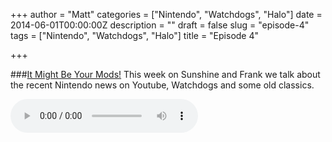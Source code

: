 +++
author = "Matt"
categories = ["Nintendo", "Watchdogs", "Halo"]
date = 2014-06-01T00:00:00Z
description = ""
draft = false
slug = "episode-4"
tags = ["Nintendo", "Watchdogs", "Halo"]
title = "Episode 4"

+++

###[It Might Be Your Mods!](http://files.podcast.geeksinprogress.com/files/podcasts/1/ItmightbeyourMods.mp3)
This week on Sunshine and Frank we talk about the recent Nintendo news on Youtube, Watchdogs and some old classics.

<audio controls>
  <source src="http://files.podcast.geeksinprogress.com/files/podcasts/1/ItmightbeyourMods.mp3" 
  type="audio/mpeg">
</audio>
